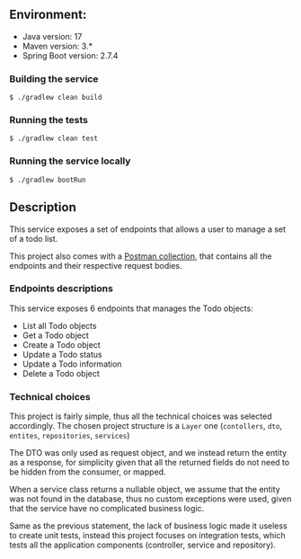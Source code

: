 ## Environment:

- Java version: 17
- Maven version: 3.*
- Spring Boot version: 2.7.4

### Building the service

``` shell
$ ./gradlew clean build
```

### Running the tests

``` shell
$ ./gradlew clean test
```

### Running the service locally

``` shell
$ ./gradlew bootRun
```

## Description

This service exposes a set of endpoints that allows a user to manage a set of a todo list.

This project also comes with a [Postman collection](todo.postman_collection.json), that contains all the
endpoints and their respective request bodies.

### Endpoints descriptions

This service exposes 6 endpoints that manages the Todo objects:

- List all Todo objects
- Get a Todo object
- Create a Todo object
- Update a Todo status
- Update a Todo information
- Delete a Todo object

### Technical choices

This project is fairly simple, thus all the technical choices was selected accordingly.
The chosen project structure is a `Layer` one (`contollers`, `dto`, `entites`, `repositories`, `services`)

The DTO was only used as request object, and we instead return the entity as a response, for simplicity given that all
the returned fields do not need to be hidden from the consumer, or mapped.

When a service class returns a nullable object, we assume that the entity was not found in the database, thus no custom
exceptions were used, given that the service have no complicated business logic.

Same as the previous statement, the lack of business logic made it useless to create unit tests, instead this project
focuses on integration tests, which tests all the application components (controller, service and repository).
